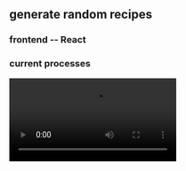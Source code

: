 ## generate random recipes 
### frontend -- React
### current processes
!["current process"](https://github.com/Luna123j/recipe_dice/doc/process1.mp4)